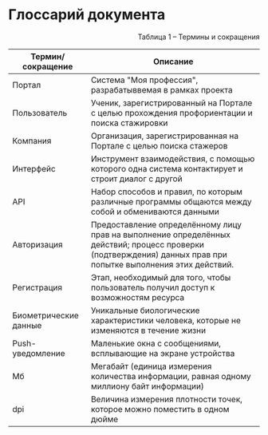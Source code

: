 # Глоссарий документа

<p align="right">Таблица 1 – Термины и сокращения</p>

| Термин/сокращение | Описание |
|----|----|
|Портал  | Система "Моя профессия", разрабатыввемая в рамках проекта |
|Пользователь  | Ученик, зарегистрированный на Портале с целью прохождения профориентации и поиска стажировки |
|Компания |Организация, зарегистрированная на Портале с целью поиска стажеров |
| Интерфейс | Инструмент взаимодействия, с помощью которого одна система контактирует и строит диалог с другой |
| API | Набор способов и правил, по которым различные программы общаются между собой и обмениваются данными |
| Авторизация | Предоставление определённому лицу прав на выполнение определённых действий; процесс проверки (подтверждения) данных прав при попытке выполнения этих действий. |
| Регистрация | Этап, необходимый для того, чтобы пользователь получил доступ к возможностям ресурса |
| Биометрические данные | Уникальные биологические характеристики человека, которые не изменяются в течение жизни|
| Push-уведомление | Маленькие окна с сообщениями, всплывающие на экране устройства |
| Мб | Мегабайт (единица измерения количества информации, равная одному миллиону байт информации) |
| dpi | Величина измерения плотности точек, которое можно поместить в одном дюйме |




